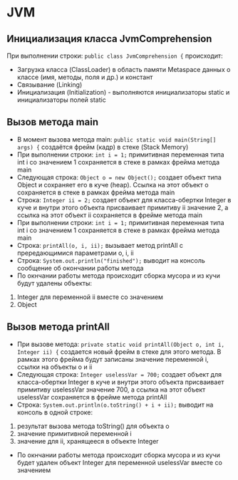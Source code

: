 # JVM

## Инициализация класса JvmComprehension
При выполнении строки: `public class JvmComprehension {` происходит:
* Загрузка класса (ClassLoader) в область памяти Metaspace данных о классе (имя, методы, поля и др.) и констант
* Связывание (Linking)
* Инициализация (Initialization) - выполняются инициализаторы static и инициализаторы полей static

## Вызов метода main
* В момент вызова метода main: `public static void main(String[] args) {` создаётся фрейм (кадр) в стеке (Stack Memory)
* При выполнении строки: `int i = 1;` примитивная переменная типа int i со значением 1 сохраняется в стеке в рамках фрейма метода main
* Следующая строка: `Object o = new Object();` создает объект типа Object и сохраняет его в куче (heap). Ссылка на этот объект o сохраняется в стеке в рамках фрейма метода main
* Строка: `Integer ii = 2;` создает объект для класса-обертки Integer в куче и внутри этого объекта присваивает примитиву ii значение 2, а ссылка на этот объект ii сохраняется в фрейме метода main
* При выполнении строки: `int i = 1;` примитивная переменная типа int i со значением 1 сохраняется в стеке в рамках фрейма метода main
* Строка: `printAll(o, i, ii);` вызывает метод printAll с прередающимися параметрами o, i, ii
* Строка: `System.out.println("finished");` выводит на консоль сообщение об окончании работы метода
* По окнчании работы метода происходит сборка мусора и из кучи будут удалены объекты:
1. Integer для переменной ii вместе со значением
2. Object

## Вызов метода printAll
* При вызове метода: `private static void printAll(Object o, int i, Integer ii) {` создается новый фрейм в стеке для этого метода. В рамках этого фрейма будут записаны значение переменной i, ссылки на объекты o и ii
* Следующая строка: `Integer uselessVar = 700;` создает объект для класса-обертки Integer в куче и внутри этого объекта присваивает примитиву uselessVar значение 700, а ссылка на этот объект uselessVar сохраняется в фрейме метода printAll
* Строка: `System.out.println(o.toString() + i + ii);` выводит на консоль в одной строке:
1. результат вызова метода toString() для объекта o
2. значение примитивной переменной i
3. значение для ii, хранящееся в объекте Integer
* По окнчании работы метода происходит сборка мусора и из кучи будет удален объект Integer для переменной uselessVar вместе со значением
